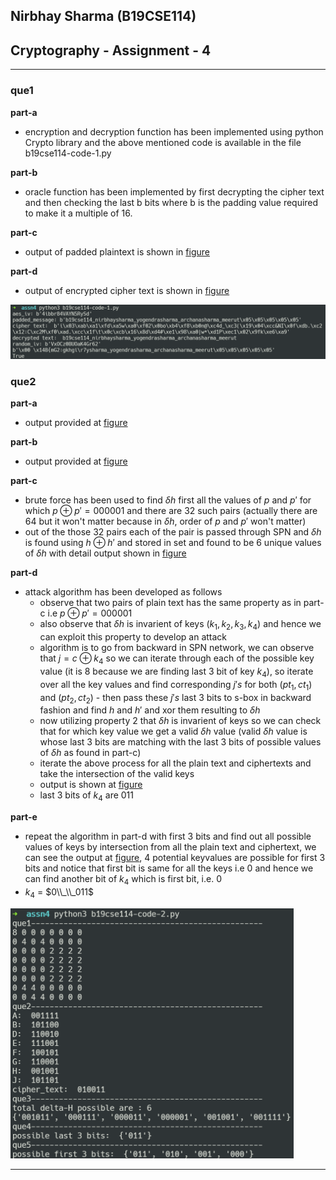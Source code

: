 ## Nirbhay Sharma (B19CSE114)
## Cryptography - Assignment - 4

---
### **que1**

**part-a**
- encryption and decryption function has been implemented using python Crypto library and the above mentioned code is available in the file b19cse114-code-1.py

**part-b**
- oracle function has been implemented by first decrypting the cipher text and then checking the last b bits where b is the padding value required to make it a multiple of 16. 

**part-c**
- output of padded plaintext is shown in <a href='#img1'>figure</a>

**part-d**
- output of encrypted cipher text is shown in <a href='#img1'>figure</a>

<img src = "Capture1.PNG" id ='img1'>

### **que2**

**part-a**
- output provided at <a href='#img2'>figure</a>

**part-b**
- output provided at <a href='#img2'>figure</a>

**part-c**
- brute force has been used to find $\delta h$ first all the values of $p$ and $p'$ for which $p \oplus p' = 000001$ and there are 32 such pairs (actually there are 64 but it won't matter because in $\delta h$, order of $p$ and $p'$ won't matter)
- out of the those 32 pairs each of the pair is passed through SPN and $\delta h$ is found using $h \oplus h'$ and stored in set and found to be 6 unique values of $\delta h$ with detail output shown in <a href='#img2'>figure</a>

**part-d**
- attack algorithm has been developed as follows
    - observe that two pairs of plain text has the same property as in part-c i.e $p \oplus p' = 000001$
    - also observe that $\delta h$ is invarient of keys $(k_1,k_2,k_3,k_4)$ and hence we can exploit this property to develop an attack
    - algorithm is to go from backward in SPN network, we can observe that $j = c \oplus k_4$ so we can iterate through each of the possible key value (it is 8 because we are finding last 3 bit of key $k_4$), so iterate over all the key values and find corresponding $j's$ for both $(pt_1,ct_1)$ and $(pt_2,ct_2)$ - then pass these $j's$ last 3 bits to s-box in backward fashion and find $h$ and $h'$ and xor them resulting to $\delta h$
    - now utilizing property 2 that $\delta h$ is invarient of keys so we can check that for which key value we get a valid $\delta h$ value (valid $\delta h$ value is whose last 3 bits are matching with the last 3 bits of possible values of $\delta h$ as found in part-c) 
    - iterate the above process for all the plain text and ciphertexts and take the intersection of the valid keys
    - output is shown at <a href='#img2'>figure</a>
    - last 3 bits of $k_4$ are $011$

**part-e**
- repeat the algorithm in part-d with first 3 bits and find out all possible values of keys by intersection from all the plain text and ciphertext, we can see the output at <a href='#img2'>figure</a>, 4 potential keyvalues are possible for first 3 bits and notice that first bit is same for all the keys i.e $0$ and hence we can find another bit of $k_4$ which is first bit, i.e. $0$
- $k_4$ = $0\\_\\_011$

<img src = "Capture2.PNG" id ='img2' width=453 height= 400>

---

<script type="text/javascript" src="http://cdn.mathjax.org/mathjax/latest/MathJax.js?config=TeX-AMS-MML_HTMLorMML"></script>
<script type="text/x-mathjax-config">
    MathJax.Hub.Config({ tex2jax: {inlineMath: [['$', '$']]}, messageStyle: "none" });
</script>